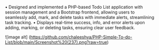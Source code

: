 • Designed and implemented a PHP-based Todo List application with session management and a Bootstrap frontend,
allowing users to seamlessly add, mark, and delete tasks with immediate alerts, streamlining task tracking.
• Displays real-time success, info, and error alerts upon adding, marking, or deleting tasks, ensuring clear user
feedback.

![image alt] (https://github.com/chaleeshya/PHP-Simple-To-do-List/blob/main/Screenshot%20(237).png?raw=true)




